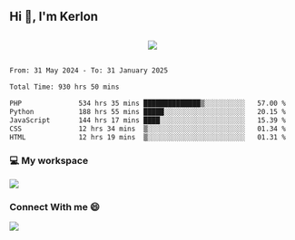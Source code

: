 ## Hi 👋, I'm Kerlon

<p align="center" style="margin: 30px;">
 
 <img src="https://skillicons.dev/icons?i=html,css,bootstrap,js,nodejs,jquery,python,flask,php,mysql,lua,sqlite,firebase">


</p>
<!--START_SECTION:waka-->

```txt
From: 31 May 2024 - To: 31 January 2025

Total Time: 930 hrs 50 mins

PHP              534 hrs 35 mins ██████████████▒░░░░░░░░░░   57.00 %
Python           188 hrs 55 mins █████░░░░░░░░░░░░░░░░░░░░   20.15 %
JavaScript       144 hrs 17 mins ████░░░░░░░░░░░░░░░░░░░░░   15.39 %
CSS              12 hrs 34 mins  ▒░░░░░░░░░░░░░░░░░░░░░░░░   01.34 %
HTML             12 hrs 19 mins  ▒░░░░░░░░░░░░░░░░░░░░░░░░   01.31 %
```

<!--END_SECTION:waka-->


<p align="center">
 <h3>💻 My workspace</h3>
    <img src="https://skillicons.dev/icons?i=mint" />
</p>

<p align="center">
 <h3>Connect With me 😄</h3> 
    <a href="https://www.linkedin.com/in/kerlon-fernandes"><img src="https://skillicons.dev/icons?i=linkedin" />
  </a>
</p>



